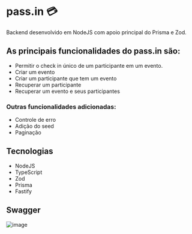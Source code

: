 # pass.in 💳
Backend desenvolvido em NodeJS com apoio principal do Prisma e Zod.
## As principais funcionalidades do pass.in são:
- Permitir o check in único de um participante em um evento.
- Criar um evento
- Criar um participante que tem um evento
- Recuperar um participante
- Recuperar um evento e seus participantes
### Outras funcionalidades adicionadas:
- Controle de erro
- Adição do seed
- Paginação
## Tecnologias
- NodeJS
- TypeScript
- Zod
- Prisma
- Fastify
## Swagger
![image](https://github.com/luisricarte/pass.in/assets/62070412/718f574b-ce25-4489-a768-02670ea816d0)

